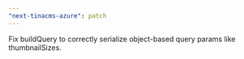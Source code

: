 ```yaml
---
"next-tinacms-azure": patch
---
```


Fix buildQuery to correctly serialize object-based query params like thumbnailSizes.
